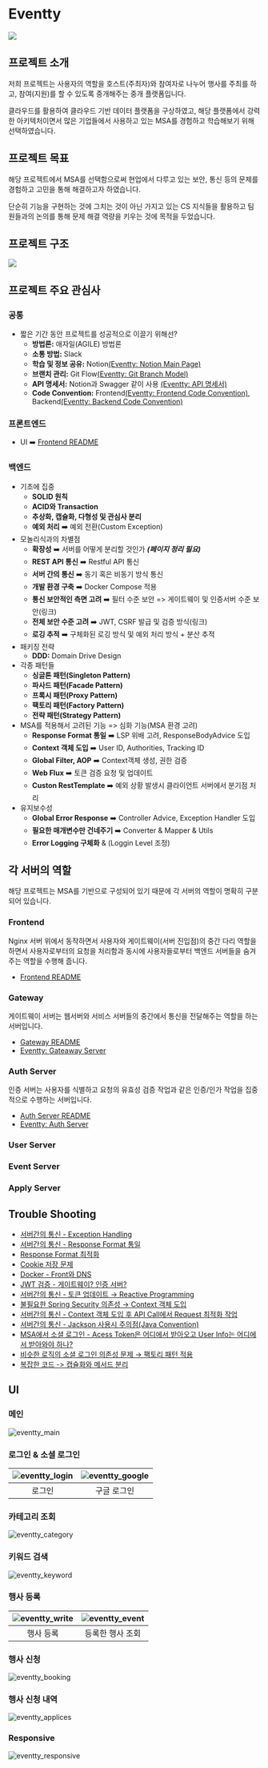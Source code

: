 # Eventty

![](./images/eventty_logo.png)

## 프로젝트 소개 

저희 프로젝트는 사용자의 역할을 호스트(주최자)와 참여자로 나누어 행사를 주최를 하고, 참여(지원)를 할 수 있도록 중개해주는 중개 플랫폼입니다.

클라우드를 활용하여 클라우드 기반 데이터 플랫폼을 구상하였고, 해당 플랫폼에서 강력한 아키텍처이면서 많은 기업들에서 사용하고 있는 MSA를 경험하고 학습해보기 위해 선택하였습니다.

## 프로젝트 목표 

해당 프로젝트에서 MSA를 선택함으로써 현업에서 다루고 있는 보안, 통신 등의 문제를 경험하고 고민을 통해 해결하고자 하였습니다. 

단순히 기능을 구현하는 것에 그치는 것이 아닌 가지고 있는 CS 지식들을 활용하고 팀원들과의 논의를 통해 문제 해결 역량을 키우는 것에 목적을 두었습니다. 

## 프로젝트 구조 

![](./images/eventty_architecture.jpeg)

## 프로젝트 주요 관심사

### 공통
- 짧은 기간 동안 프로젝트를 성공적으로 이끌기 위해선? 
    - **방법론:** 애자일(AGILE) 방법론
    - **소통 방법:** Slack 
    - **학습 및 정보 공유:** Notion[(Eventty: Notion Main Page)](https://www.notion.so/Eventty-25ac7c30c552480db838f366c4bc2c85)
    - **브랜치 관리:** Git Flow[(Eventty: Git Branch Model)](https://www.notion.so/Git-Commit-Message-Convention-0c9474b0f5904d0a9a304879d8a96cc8) 
    - **API 명세서:** Notion과 Swagger 같이 사용 [(Eventty: API 명세서)](https://www.notion.so/API-c3690375b3254b2e91e73d0faf9982ed)
    - **Code Convention:** Frontend[(Eventty: Frontend Code Convention)](https://www.notion.so/Code-Convention-Frontend-ae4e1017e3e6459a9e977d7af0a02405), Backend[(Eventty: Backend Code Convention)](https://www.notion.so/Code-Convention-Backend-b24e08b1a500433a8fd2bb73f7135381)

### 프론트엔드

- UI ➡️ [Frontend README](./src/frontend/README.md)

### 백엔드
- 기초에 집중
    - **SOLID 원칙**
    - **ACID와 Transaction**
    - **추상화, 캡슐화, 다형성 및 관심사 분리**
    - **예외 처리** ➡️ 예외 전환(Custom Exception)
- 모놀리식과의 차별점
    - **확장성** ➡️ 서버를 어떻게 분리할 것인가 ***(페이지 정리 필요)***
    - **REST API 통신** ➡️ Restful API 통신
    - **서버 간의 통신** ➡️ 동기 혹은 비동기 방식 통신
    - **개발 환경 구축** ➡️ Docker Compose 적용
    - **통신 보안적인 측면 고려** ➡️ 필터 수준 보안 => 게이트웨이 및 인증서버 수준 보안(링크)
    - **전체 보안 수준 고려** ➡️ JWT, CSRF 발급 및 검증 방식(링크)
    - **로깅 추적** ➡️ 구체화된 로깅 방식 및 예외 처리 방식 + 분산 추적
- 패키징 전략
    - **DDD:** Domain Drive Design
- 각종 패턴들
    - **싱글톤 패턴(Singleton Pattern)**
    - **파사드 패턴(Facade Pattern)**
    - **프록시 패턴(Proxy Pattern)**
    - **팩토리 패턴(Factory Pattern)**
    - **전략 패턴(Strategy Pattern)** 
- MSA를 적용해서 고려된 기능 => 심화 기능(MSA 환경 고려)
    - **Response Format 통일** ➡️ LSP 위배 고려, ResponseBodyAdvice 도입
    - **Context 객체 도입** ➡️ User ID, Authorities, Tracking ID
    - **Global Filter, AOP** ➡️ Context객체 생성, 권한 검증
    - **Web Flux** ➡️ 토큰 검증 요청 및 업데이트
    - **Custon RestTemplate** ➡️ 예외 상황 발생시 클라이언트 서버에서 분기점 처리
- 유지보수성
    - **Global Error Response** ➡️ Controller Advice, Exception Handler 도입
    - **필요한 매개변수만 건네주기** ➡️ Converter & Mapper & Utils
    - **Error Logging 구체화** & (Loggin Level 조정)

## 각 서버의 역할 

해당 프로젝트는 MSA를 기반으로 구성되어 있기 때문에 각 서버의 역할이 명확히 구분되어 있습니다.

### Frontend

Nginx 서버 위에서 동작하면서 사용자와 게이트웨이(서버 진입점)의 중간 다리 역할을 하면서 사용자로부터의 요청을 처리함과 동시에 사용자들로부터 백엔드 서버들을 숨겨주는 역할을 수행해 줍니다. 

- [Frontend README](./src/frontend/README.md)

### Gateway

게이트웨이 서버는 웹서버와 서비스 서버들의 중간에서 통신을 전달해주는 역할을 하는 서버입니다.

- [Gateway README](./src/gateway/README.md)
- [Eventty: Gateaway Server](https://www.notion.so/Gateway-Server-2a2e134d4e6745399d50fa6a144f0d13)

### Auth Server

인증 서버는 사용자를 식별하고 요청의 유효성 검증 작업과 같은 인증/인가 작업을 집중적으로 수행하는 서버입니다.

- [Auth Server README](./src/authservice/README.md)
- [Eventty: Auth Server](https://www.notion.so/Auth-Server-4c8f679eda524741be1f463399b18f17)

### User Server

### Event Server

### Apply Server

## Trouble Shooting

- [서버간의 통신 - Exception Handling](https://www.notion.so/Exception-Handling-03bea4062b2848a19368138c98127383)
- [서버간의 통신 - Response Format 통일](https://www.notion.so/Response-Format-ad499871c6ee4dadb1841cdd0cff3fa7)
- [Response Format 최적화](https://www.notion.so/Response-Format-98c8d9126372419481a56a327054b65d)
- [Cookie 저장 문제](https://www.notion.so/Cookie-1e6d247ca32447cc8f2ac562ceabdaf5)
- [Docker - Front와 DNS](https://www.notion.so/Docker-Front-CORS-936b34213fb34f898dfb3f1022d2cc34)
- [JWT 검증 - 게이트웨이? 인증 서버?](https://www.notion.so/JWT-aeeda2966a434287a32c2f1d5ad81a13)
- [서버간의 통신 - 토큰 업데이트 → Reactive Programming](https://www.notion.so/Reactive-Programming-0a792255bb574995b10bb51a7eea31bb)
- [불필요한 Spring Security 의존성 → Context 객체 도입](https://www.notion.so/Spring-Security-Context-a84928a6cab84d33b4675799f234f3a3)
- [서버간의 통신 - Context 객체 도입 후 API Call에서 Request 최적화 작업](https://www.notion.so/Context-API-Call-Request-7fac9429bed54062b67adc7344d5ff2e)
- [서버간의 통신 - Jackson 사용시 주의점(Java Convention)](https://www.notion.so/Jackson-Java-Convention-b52592eb451f4844a3fb8a1fec7c17fc)
- [MSA에서 소셜 로그인 - Acess Token은 어디에서 받아오고 User Info는 어디에서 받아와야 하나?](https://www.notion.so/MSA-Acess-Token-User-Info-6d5adaad6b9b4e7fb7ec14eac645bfbb)
- [비슷한 로직의 소셜 로그인 의존성 문제 → 팩토리 패턴 적용](https://www.notion.so/e2d78448916d45578236ecde86788dba)
- [복잡한 코드 -> 캡슐화와 메서드 분리](https://www.notion.so/c70428a5999c489899e346b2278a001a)


## UI

### 메인
![eventty_main](https://github.com/jeongbeomSeo/eventty/assets/90774229/e170a2a0-c842-457c-94ca-34a348d66253)


### 로그인 & 소셜 로그인
|  ![eventty_login](https://github.com/jeongbeomSeo/eventty/assets/90774229/ec16566f-4969-4ce9-bfa3-9f08885afc2f)  |  ![eventty_google](https://github.com/jeongbeomSeo/eventty/assets/90774229/435238d4-ac02-49dd-8c2a-53033c7c2926)  |
|:----------------------------------------------------------------------------------------------------------------:|:-----------------------------------------------------------------------------------------------------------------:|
|                                                       로그인                                                        |                                                      구글 로그인                                                       |

### 카테고리 조회
![eventty_category](https://github.com/jeongbeomSeo/eventty/assets/90774229/20309df2-cf4e-42a7-903f-d697a7e11eed)

### 키워드 검색
![eventty_keyword](https://github.com/jeongbeomSeo/eventty/assets/90774229/7a1affdb-0535-4913-bee0-73fb0cfa60f0)

### 행사 등록
| ![eventty_write](https://github.com/jeongbeomSeo/eventty/assets/90774229/170923ca-3f7c-416d-9d2a-25163c12fe2f)  |  ![eventty_event](https://github.com/jeongbeomSeo/eventty/assets/90774229/b79c8911-eb53-4193-b35f-84f4f77af6ae)  |
|:---------------------------------------------------------------------------------------------------------------:|:----------------------------------------------------------------------------------------------------------------:|
|                                                      행사 등록                                                      |                                                    등록한 행사 조회                                                     |

### 행사 신청
![eventty_booking](https://github.com/jeongbeomSeo/eventty/assets/90774229/94bac571-fb67-4997-baec-42f5e103197e)

### 행사 신청 내역
![eventty_applices](https://github.com/jeongbeomSeo/eventty/assets/90774229/1257dde0-4b20-4105-a8c4-f0bc7b9e9c0d)

### Responsive
![eventty_responsive](https://github.com/jeongbeomSeo/eventty/assets/90774229/28ba69c6-2ca4-41da-96c1-a9385f1948e8)
